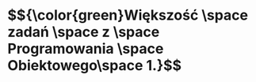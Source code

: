 <h1>$${\color{green}Większość \space zadań \space z \space Programowania \space Obiektowego\space 1.}$$</h1>
